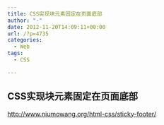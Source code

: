 ```yaml
---
title: CSS实现块元素固定在页面底部
author: "-"
date: 2012-11-20T14:09:11+00:00
url: /?p=4735
categories:
  - Web
tags:
  - CSS

---
```

## CSS实现块元素固定在页面底部
<http://www.niumowang.org/html-css/sticky-footer/>